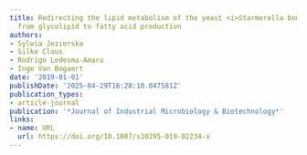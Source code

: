 ```yaml
---
title: Redirecting the lipid metabolism of the yeast <i>Starmerella bombicola</i>
  from glycolipid to fatty acid production
authors:
- Sylwia Jezierska
- Silke Claus
- Rodrigo Ledesma‐Amaro
- Inge Van Bogaert
date: '2019-01-01'
publishDate: '2025-04-29T16:28:10.047581Z'
publication_types:
- article-journal
publication: '*Journal of Industrial Microbiology & Biotechnology*'
links:
- name: URL
  url: https://doi.org/10.1007/s10295-019-02234-x
---
```

